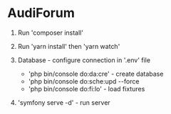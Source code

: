 # AudiForum

1. Run 'composer install'
2. Run 'yarn install' then 'yarn watch'

3. Database - configure connection in '.env' file
   - 'php bin/console do:da:cre' - create database
   - 'php bin/console do:sche:upd --force
   - 'php bin/console do:fi:lo' - load fixtures

4. 'symfony serve -d' - run server

